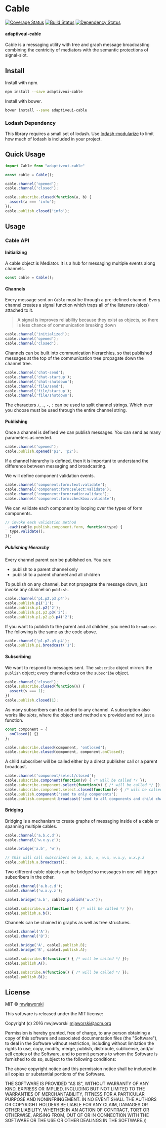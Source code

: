 # Cable

[![Coverage Status](https://coveralls.io/repos/github/adaptiveui/cable/badge.svg?branch=master)](https://coveralls.io/github/adaptiveui/cable?branch=master)
[![Build Status](https://travis-ci.org/adaptiveui/cable.svg?branch=master)](https://travis-ci.org/adaptiveui/cable)
[![Dependency Status](https://david-dm.org/adaptiveui/cable.svg)](https://david-dm.org/adaptiveui/cable.svg?style=flat-square)

#### adaptiveui-cable

Cable is a messaging utility with tree and graph message broadcasting combining the centricity of mediators with the semantic protections of signal-slot.

## Install

Install with npm.

```sh
npm install --save adaptiveui-cable
```

Install with bower.

```sh
bower install --save adaptiveui-cable
```

### Lodash Dependency

This library requires a small set of lodash. Use [lodash-modularize](https://www.npmjs.com/package/lodash-modularize) to limit how much of lodash is included in your project.

## Quick Usage

```js
import Cable from "adaptiveui-cable"

const cable = Cable();

cable.channel('opened');
cable.channel('closed');

cable.subscribe.closed(function(a, b) {
  assert(a === 'info');
});
cable.publish.closed('info');
```

## Usage

### Cable API

#### Initializing

A cable object is Mediator. It is a hub for messaging multiple events along channels.

```javascript
const cable = Cable();
```

#### Channels

Every message sent on `Cable` must be through a pre-defined channel. Every channel creates a signal function which traps all of the listeners (slots) attached to it.

> A signal is improves reliability because they exist as objects, so there is less chance of communication breaking down

```javascript
cable.channel('initialized');
cable.channel('opened');
cable.channel('closed');
```

Channels can be built into communication hierarchies, so that published messages at the top of the communication tree propagate down the channel tree.

```javascript
cable.channel('chat-send');
cable.channel('chat-startup');
cable.channel('chat-shutdown');
cable.channel('file/send');
cable.channel('file/startup');
cable.channel('file/shutdown');
```

The characters `/`, `.`, `-`, `:` can be used to split channel strings. Which ever you choose must be used through the entire channel string.

#### Publishing

Once a channel is defined we can publish messages. You can send as many parameters as needed.

```javascript
cable.channel('opened');
cable.publish.opened('p1', 'p2');
```

If a channel hierarchy is defined, then it is important to understand the difference between messaging and broadcasting.

We will define component validation events.

```javascript
cable.channel('component:form:text:validate');
cable.channel('component:form:select:validate');
cable.channel('component:form:radio:validate');
cable.channel('component:form:checkbox:validate');
```

We can validate each component by looping over the types of form components.

```javascript
// invoke each validation method
_.each(cable.publish.component.form, function(type) {
  type.validate();
});
```

##### Publishing Hierarchy

Every channel parent can be published on. You can:

- publish to a parent channel only
- publish to a parent channel and all children

To publish on any channel, but not propagate the message down, just invoke any channel on `publish`.

```javascript
cable.channel('p1.p2.p3.p4');
cable.publish.p1('1');
cable.publish.p1.p2('2');
cable.publish.p1.p2.p3('2');
cable.publish.p1.p2.p3.p4('2');
```

If you want to publish to the parent and all children, you need to `broadcast`. The following is the same as the code above.

```javascript
cable.channel('p1.p2.p3.p4');
cable.publish.p1.broadcast('1');
```

#### Subscribing

We want to respond to messages sent. The `subscribe` object mirrors the `publish` object; every channel exists on the `subscribe` object.

```javascript
cable.channel('closed');
cable.subscribe.closed(function(v) {
  assert(v === 1);
})
cable.publish.closed(1);
```

As many subscribers can be added to any channel. A subscription also works like _slots_, where the object and method are provided and not just a function.

```javascript
const component = {
  onClosed() {}
};

cable.subscribe.closed(component, 'onClosed');
cable.subscribe.closed(component, component.onClosed);
```

A child subscriber will be called either by a direct publisher call or a parent broadcast.

```javascript
cable.channel('component/select/closed');
cable.subscribe.component(function(v) { /* will be called */ });
cable.subscribe.component.select(function(v) { /* will be called */ });
cable.subscribe.component.select.closed(function(v) { /* will be called */ });
cable.publish.component('send to only components');
cable.publish.component.broadcast('send to all components and child channels');
```

#### Bridging

Bridging is a mechanism to create graphs of messaging inside of a cable or spanning multiple cables.

```javascript
cable.channel('a.b.c.d');
cable.channel('w.x.y.z');

cable.bridge('a.b', 'w');

// this will call subscribers on a, a.b, w, w.x, w.x.y, w.x.y.z
cable.publish.a.broadcast();
```

Two different cable objects can be bridged so messages in one will trigger subscribers in the other.

```javascript
cable1.channel('a.b.c.d');
cable2.channel('w.x.y.z');

cable1.bridge('a.b', cable2.publish('w.x'));

cable2.subscribe.w.x(function() { /* will be called */ });
cable1.publish.a.b();
```

Channels can be chained in graphs as well as tree structures.

```javascript
cable1.channel('A');
cable2.channel('B');

cable1.bridge('A', cable2.publish.B);
cable2.bridge('B', cable1.publish.A);

cable2.subscribe.B(function() { /* will be called */ });
cable1.publish.A();

cable1.subscribe.A(function() { /* will be called */ });
cable2.publish.B();
```

## License

MIT © [mwjaworski](http://adaptiveui.io)

This software is released under the MIT license:

Copyright (c) 2016 mwjaworski mjaworski@acm.org

Permission is hereby granted, free of charge, to any person obtaining a copy of
this software and associated documentation files (the "Software"), to deal in
the Software without restriction, including without limitation the rights to
use, copy, modify, merge, publish, distribute, sublicense, and/or sell copies of
the Software, and to permit persons to whom the Software is furnished to do so,
subject to the following conditions:

The above copyright notice and this permission notice shall be included in all
copies or substantial portions of the Software.

THE SOFTWARE IS PROVIDED "AS IS", WITHOUT WARRANTY OF ANY KIND, EXPRESS OR
IMPLIED, INCLUDING BUT NOT LIMITED TO THE WARRANTIES OF MERCHANTABILITY, FITNESS
FOR A PARTICULAR PURPOSE AND NONINFRINGEMENT. IN NO EVENT SHALL THE AUTHORS OR
COPYRIGHT HOLDERS BE LIABLE FOR ANY CLAIM, DAMAGES OR OTHER LIABILITY, WHETHER
IN AN ACTION OF CONTRACT, TORT OR OTHERWISE, ARISING FROM, OUT OF OR IN
CONNECTION WITH THE SOFTWARE OR THE USE OR OTHER DEALINGS IN THE SOFTWARE.))
